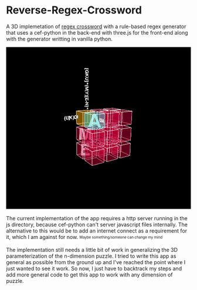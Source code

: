 # Reverse-Regex-Crossword

A 3D implemetation of [regex crossword](https://regexcrossword.com/) with a rule-based regex generator that uses a cef-python in the back-end with three.js for the front-end along with the generator writting in vanilla python.

![regex3d](https://github.com/harsh2204/Reverse-Regex-Crossword/raw/master/regex.png)

The current implementation of the app requires a http server running in the js directory, because cef-python can't server javascript files internally. The alternative to this would be to add an internet connect as a requirement for it, which I am against for now. <sub><sup>Maybe something/someone can change my mind</sup></sub>

The implementation still needs a little bit of work in generalizing the 3D parameterization of the n-dimension puzzle. I tried to write this app as general as possible from the ground up and I've reached the point where I just wanted to see it work. So now, I just have to backtrack my steps and add more general code to get this app to work with any dimension of puzzle.
